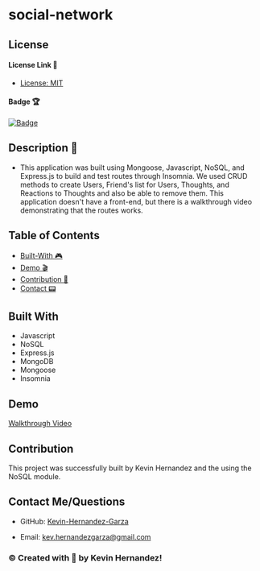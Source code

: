 # social-network

## License

#### License Link 🎫

- [License: MIT](LICENSE)

#### Badge 🏆

[![Badge](https://img.shields.io/badge/license-MIT-brightgreen/)](https://img.shields.io/badge/license-MIT-brightgreen/)

## Description 📖

- This application was built using Mongoose, Javascript, NoSQL, and Express.js to build and test routes through Insomnia. We used CRUD methods to create Users, Friend's list for Users, Thoughts, and Reactions to Thoughts and also be able to remove them. This application doesn't have a front-end, but there is a walkthrough video demonstrating that the routes works.

## Table of Contents

- [Built-With 🎮](#built-with)
- [Demo 🎬](#demo)
- [Contribution 👾](#contribution)
- [Contact 📟](#contact-me/questions)

## Built With

- Javascript
- NoSQL
- Express.js
- MongoDB
- Mongoose
- Insomnia

## Demo

[Walkthrough Video](https://watch.screencastify.com/v/pIUzNKX3zCBjjmfAd8Fw)

## Contribution

This project was successfully built by Kevin Hernandez and the using the NoSQL module.

## Contact Me/Questions

- GitHub: [Kevin-Hernandez-Garza](https://github.com/Kevin-Hernandez-Garza)

- Email: [kev.hernandezgarza@gmail.com](mailto:kev.hernandezgarza@gmail.com)

### © Created with 💜 by Kevin Hernandez!
